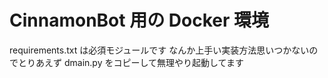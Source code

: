 # CinnamonBot 用の Docker 環境

requirements.txt は必須モジュールです
なんか上手い実装方法思いつかないのでとりあえず dmain.py をコピーして無理やり起動してます
